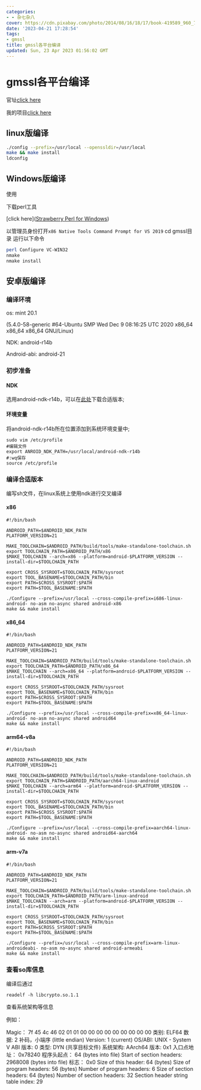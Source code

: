 ```yaml
---
categories:
- - 杂七杂八
cover: https://cdn.pixabay.com/photo/2014/08/16/18/17/book-419589_960_720.jpg
date: '2023-04-21 17:28:54'
tags:
- gmssl
title: gmssl各平台编译
updated: Sun, 23 Apr 2023 01:56:02 GMT
---
```

# gmssl各平台编译

官址[click here]()

我的项目[click here](https://github.com/115Jiege/Gmssl.git)

## linux版编译

```bash
./config --prefix=/usr/local --openssldir=/usr/local
make && make install
ldconfig
```

## Windows版编译

使用

下载perl工具

[click here]([Strawberry Perl for Windows](https://strawberryperl.com/))

以管理员身份打开`x86 Native Tools Command Prompt for VS 2019` cd gmssl目录 运行以下命令

```bash
perl Configure VC-WIN32
nmake 
nmake install
```

## 安卓版编译

### 编译环境

os: mint 20.1

(5.4.0-58-generic #64-Ubuntu SMP Wed Dec 9 08:16:25 UTC 2020 x86_64 x86_64 x86_64 GNU/Linux)

NDK: android-r14b

Android-abi: android-21

### 初步准备

#### NDK

选用android-ndk-r14b，可以在[此处](https://www.androiddevtools.cn/)下载合适版本;

#### 环境变量

将android-ndk-r14b所在位置添加到系统环境变量中;

```
sudo vim /etc/profile
#编辑文件
export ANROID_NDK_PATH=/usr/local/android-ndk-r14b
#:wq保存
source /etc/profile
```

### 编译合适版本

编写sh文件，在linux系统上使用ndk进行交叉编译

#### x86

```
#!/bin/bash
 
ANDROID_PATH=$ANDROID_NDK_PATH
PLATFORM_VERSION=21
 
MAKE_TOOLCHAIN=$ANDROID_PATH/build/tools/make-standalone-toolchain.sh
export TOOLCHAIN_PATH=$ANDROID_PATH/x86
$MAKE_TOOLCHAIN --arch=x86 --platform=android-$PLATFORM_VERSION --install-dir=$TOOLCHAIN_PATH
 
export CROSS_SYSROOT=$TOOLCHAIN_PATH/sysroot
export TOOL_BASENAME=$TOOLCHAIN_PATH/bin
export PATH=$CROSS_SYSROOT:$PATH
export PATH=$TOOL_BASENAME:$PATH
 
./Configure --prefix=/usr/local --cross-compile-prefix=i686-linux-android- no-asm no-async shared android-x86
make && make install
```

#### x86_64

```
#!/bin/bash
 
ANDROID_PATH=$ANDROID_NDK_PATH
PLATFORM_VERSION=21
 
MAKE_TOOLCHAIN=$ANDROID_PATH/build/tools/make-standalone-toolchain.sh
export TOOLCHAIN_PATH=$ANDROID_PATH/x86_64
$MAKE_TOOLCHAIN --arch=x86_64 --platform=android-$PLATFORM_VERSION --install-dir=$TOOLCHAIN_PATH
 
export CROSS_SYSROOT=$TOOLCHAIN_PATH/sysroot
export TOOL_BASENAME=$TOOLCHAIN_PATH/bin
export PATH=$CROSS_SYSROOT:$PATH
export PATH=$TOOL_BASENAME:$PATH
 
./Configure --prefix=/usr/local --cross-compile-prefix=x86_64-linux-android- no-asm no-async shared android64
make && make install
```

#### arm64-v8a

```
#!/bin/bash
 
ANDROID_PATH=$ANDROID_NDK_PATH
PLATFORM_VERSION=21
 
MAKE_TOOLCHAIN=$ANDROID_PATH/build/tools/make-standalone-toolchain.sh
export TOOLCHAIN_PATH=$ANDROID_PATH/aarch64-linux-android
$MAKE_TOOLCHAIN --arch=arm64 --platform=android-$PLATFORM_VERSION --install-dir=$TOOLCHAIN_PATH

export CROSS_SYSROOT=$TOOLCHAIN_PATH/sysroot
export TOOL_BASENAME=$TOOLCHAIN_PATH/bin
export PATH=$CROSS_SYSROOT:$PATH
export PATH=$TOOL_BASENAME:$PATH
 
./Configure --prefix=/usr/local --cross-compile-prefix=aarch64-linux-android- no-asm no-async shared android64-aarch64
make && make install
```

#### arm-v7a

```
#!/bin/bash
 
ANDROID_PATH=$ANDROID_NDK_PATH
PLATFORM_VERSION=21
 
MAKE_TOOLCHAIN=$ANDROID_PATH/build/tools/make-standalone-toolchain.sh
export TOOLCHAIN_PATH=$ANDROID_PATH/arm-linux-android
$MAKE_TOOLCHAIN --arch=arm --platform=android-$PLATFORM_VERSION --install-dir=$TOOLCHAIN_PATH
 
export CROSS_SYSROOT=$TOOLCHAIN_PATH/sysroot
export TOOL_BASENAME=$TOOLCHAIN_PATH/bin
export PATH=$CROSS_SYSROOT:$PATH
export PATH=$TOOL_BASENAME:$PATH
 
./Configure --prefix=/usr/local --cross-compile-prefix=arm-linux-androideabi- no-asm no-async shared android-armeabi
make && make install

```

### 查看so库信息

编译后通过

```
readelf -h libcrypto.so.1.1
```

查看系统架构等信息

例如：

Magic：   7f 45 4c 46 02 01 01 00 00 00 00 00 00 00 00 00
类别:                              ELF64
数据:                              2 补码，小端序 (little endian)
Version:                           1 (current)
OS/ABI:                            UNIX - System V
ABI 版本:                          0
类型:                              DYN (共享目标文件)
系统架构:                          AArch64
版本:                              0x1
入口点地址：               0x78240
程序头起点：          64 (bytes into file)
Start of section headers:          2968008 (bytes into file)
标志：             0x0
Size of this header:               64 (bytes)
Size of program headers:           56 (bytes)
Number of program headers:         6
Size of section headers:           64 (bytes)
Number of section headers:         32
Section header string table index: 29
